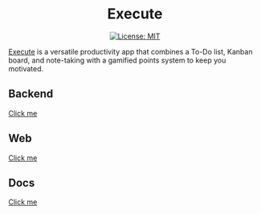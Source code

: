<div align="center">

# Execute

[![License: MIT](https://img.shields.io/badge/License-MIT-yellow.svg)](https://opensource.org/licenses/MIT)

</div>

[Execute]() is a versatile productivity app that combines a To-Do list, Kanban board, and note-taking with a gamified points system to keep you motivated.

## Backend
[Click me](./server/README.md)

## Web
[Click me](./web/README.md)

## Docs
[Click me](./docs/README.md)